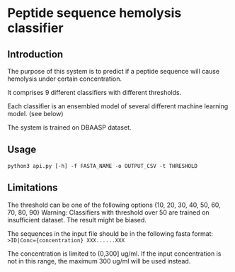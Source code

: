 # Peptide sequence hemolysis classifier

## Introduction
The purpose of this system is to predict if a peptide sequence will cause hemolysis under certain concentration.

It comprises 9 different classifiers with different thresholds.

Each classifier is an ensembled model of several different machine learning model. (see below)

The system is trained on DBAASP dataset.

## Usage
`python3 api.py [-h] -f FASTA_NAME -o OUTPUT_CSV -t THRESHOLD`

## Limitations
The threshold can be one of the following options {10, 20, 30, 40, 50, 60, 70, 80, 90}
Warning: Classifiers with threshold over 50 are trained on insufficient dataset. The result might be biased.

The sequences in the input file should be in the following fasta format:
`>ID|Conc={concentration}
XXX......XXX`

The concentration is limited to (0,300] ug/ml. If the input concentration is not in this range, the maximum 300 ug/ml will be used instead.

